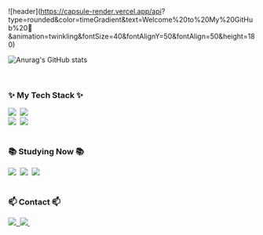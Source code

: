 

![header](https://capsule-render.vercel.app/api?
type=rounded&color=timeGradient&text=Welcome%20to%20My%20GitHub%20👋
&animation=twinkling&fontSize=40&fontAlignY=50&fontAlign=50&height=180)


![Anurag's GitHub stats](https://github-readme-stats.vercel.app/api?username=KimMinWoooo&show_icons=true&theme=radical)


<br>

<h3 align="left">✨ My Tech Stack ✨</h3>
<div align="left">
  <img src="https://img.shields.io/badge/react-20232a.svg?style=for-the-badge&logo=react&logoColor=61DAFB" />&nbsp
  <img src="https://img.shields.io/badge/javascript-F7DF1E.svg?style=for-the-badge&logo=javascript&logoColor=20232a" />&nbsp
</div>

<div align="left">
  <img src="https://img.shields.io/badge/styled--components-DB7093?style=for-the-badge&logo=styled-components&logoColor=ffd35b" />&nbsp
  <img src="https://img.shields.io/badge/tailwindcss-1daabb.svg?style=for-the-badge&logo=tailwind-css&logoColor=white" />&nbsp
</div>


<br>

<h3 align="left">📚 Studying Now 📚</h3>
<div align="left">
  <img src="https://img.shields.io/badge/typescript-007ACC.svg?style=for-the-badge&logo=typescript&logoColor=white" />&nbsp
  <img src="https://img.shields.io/badge/React%20Query-FF4154?style=for-the-badge&logo=react%20query&logoColor=white" />&nbsp
  <img src="https://img.shields.io/badge/nextjs-E34F26.svg?style=for-the-badge&logo=html5&logoColor=white" />&nbsp
</div>

<br>

<h3 align="left">📫 Contact 📫</h3>
<div align="left">
  <a href="https://woocoding0522.tistory.com">
    <img src="https://img.shields.io/badge/tistory-F24E1E?style=for-the-badge&logo=velog&logoColor=white" />&nbsp
  </a>
  <a href="mailto:als33396dn@gmail.com">
    <img
      src="https://img.shields.io/badge/als33396dn@gmail.com-F3F3F3?style=for-the-badge&logo=gmail&logoColor=white"/>&nbsp
  </a>
</div>
